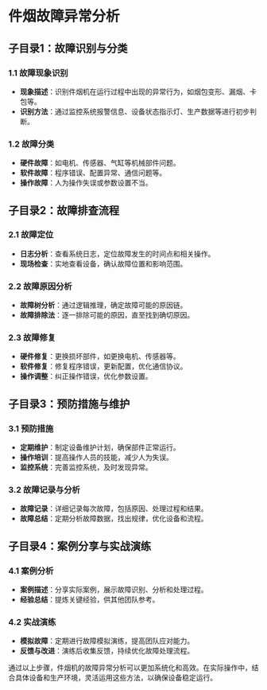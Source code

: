 # 件烟故障异常分析

## 子目录1：故障识别与分类

### 1.1 故障现象识别

- **现象描述**：识别件烟机在运行过程中出现的异常行为，如烟包变形、漏烟、卡包等。
- **识别方法**：通过监控系统报警信息、设备状态指示灯、生产数据等进行初步判断。

### 1.2 故障分类

- **硬件故障**：如电机、传感器、气缸等机械部件问题。
- **软件故障**：程序错误、配置异常、通信问题等。
- **操作故障**：人为操作失误或参数设置不当。

## 子目录2：故障排查流程

### 2.1 故障定位

- **日志分析**：查看系统日志，定位故障发生的时间点和相关操作。
- **现场检查**：实地查看设备，确认故障位置和影响范围。

### 2.2 故障原因分析

- **故障树分析**：通过逻辑推理，确定故障可能的原因链。
- **故障排除法**：逐一排除可能的原因，直至找到确切原因。

### 2.3 故障修复

- **硬件修复**：更换损坏部件，如更换电机、传感器等。
- **软件修复**：修复程序错误，更新配置，优化通信协议。
- **操作调整**：纠正操作错误，优化参数设置。

## 子目录3：预防措施与维护

### 3.1 预防措施

- **定期维护**：制定设备维护计划，确保部件正常运行。
- **操作培训**：提高操作人员的技能，减少人为失误。
- **监控系统**：完善监控系统，及时发现异常。

### 3.2 故障记录与分析

- **故障记录**：详细记录每次故障，包括原因、处理过程和结果。
- **故障总结**：定期分析故障数据，找出规律，优化设备和流程。

## 子目录4：案例分享与实战演练

### 4.1 案例分析

- **案例描述**：分享实际案例，展示故障识别、分析和处理过程。
- **经验总结**：提炼关键经验，供其他团队参考。

### 4.2 实战演练

- **模拟故障**：定期进行故障模拟演练，提高团队应对能力。
- **反馈与改进**：演练后收集反馈，持续优化故障处理流程。

通过以上步骤，件烟机的故障异常分析可以更加系统化和高效。在实际操作中，结合具体设备和生产环境，灵活运用这些方法，以确保设备稳定运行。